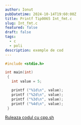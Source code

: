 ```yaml
---
author: Ionut
pubDatetime: 2024-10-14T19:60:00Z 
title: Printf Tip0065 Int_fmt.c
slug: Int_fmt.c
featured: false
draft: false
tags:
  - c
  - poli
description: exemple de cod
---
```

```c
#include <stdio.h>

int main(int)
 {
   int value = 5;

   printf ("%1d\n", value);
   printf ("%2d\n", value);
   printf ("%3d\n", value);
   printf ("%4d\n", value);
 }

```
<a href='https://cpp.sh/?source=%23include+%3Cstdio.h%3E%0D%0A%0D%0Aint+main%28int%29%0D%0A+%7B%0D%0A+++int+value+%3D+5%3B%0D%0A%0D%0A+++printf+%28%22%251d%5Cn%22%2C+value%29%3B%0D%0A+++printf+%28%22%252d%5Cn%22%2C+value%29%3B%0D%0A+++printf+%28%22%253d%5Cn%22%2C+value%29%3B%0D%0A+++printf+%28%22%254d%5Cn%22%2C+value%29%3B%0D%0A+%7D%0D%0A' target='_blank'> Ruleaza codul cu cpp.sh </a>